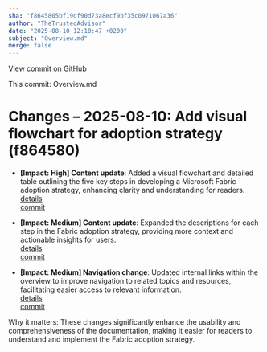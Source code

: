 ```yaml
---
sha: "f8645805bf19df90d73a8ecf9bf35c0971067a36"
author: "TheTrustedAdvisor"
date: "2025-08-10 12:10:47 +0200"
subject: "Overview.md"
merge: false
---
```


[View commit on GitHub](https://github.com/TheTrustedAdvisor/FabricAdoptionFramework/commit/f8645805bf19df90d73a8ecf9bf35c0971067a36)

This commit: Overview.md

# Changes – 2025-08-10: Add visual flowchart for adoption strategy (f864580)

- **[Impact: High] Content update**: Added a visual flowchart and detailed table outlining the five key steps in developing a Microsoft Fabric adoption strategy, enhancing clarity and understanding for readers.  
   [details](/docs/about/changes/2025-08-10-overview)  
   [commit](https://github.com/TheTrustedAdvisor/FabricAdoptionFramework/commit/f8645805bf19df90d73a8ecf9bf35c0971067a36)

- **[Impact: Medium] Content update**: Expanded the descriptions for each step in the Fabric adoption strategy, providing more context and actionable insights for users.  
   [details](/docs/about/changes/2025-08-10-overview)  
   [commit](https://github.com/TheTrustedAdvisor/FabricAdoptionFramework/commit/f8645805bf19df90d73a8ecf9bf35c0971067a36)

- **[Impact: Medium] Navigation change**: Updated internal links within the overview to improve navigation to related topics and resources, facilitating easier access to relevant information.  
   [details](/docs/about/changes/2025-08-10-overview)  
   [commit](https://github.com/TheTrustedAdvisor/FabricAdoptionFramework/commit/f8645805bf19df90d73a8ecf9bf35c0971067a36)

Why it matters: These changes significantly enhance the usability and comprehensiveness of the documentation, making it easier for readers to understand and implement the Fabric adoption strategy.
